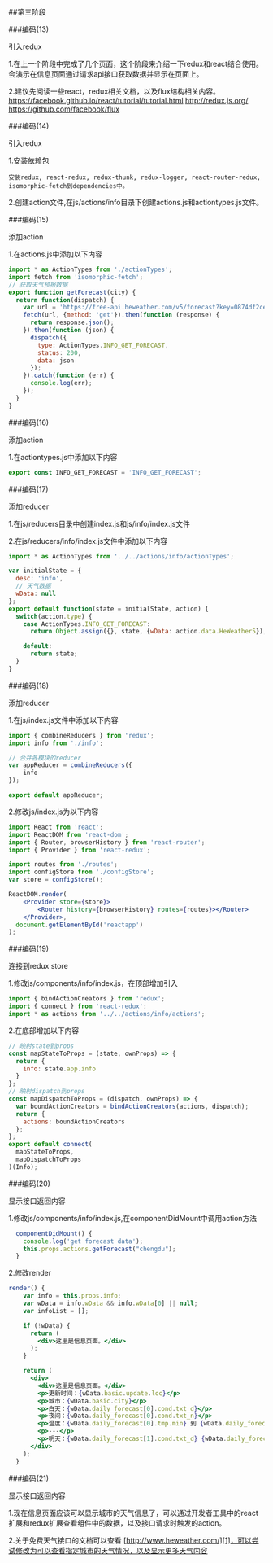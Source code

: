 ##第三阶段

###编码(13)

引入redux

1.在上一个阶段中完成了几个页面，这个阶段来介绍一下redux和react结合使用。会演示在信息页面通过请求api接口获取数据并显示在页面上。

2.建议先阅读一些react，redux相关文档，以及flux结构相关内容。
https://facebook.github.io/react/tutorial/tutorial.html
http://redux.js.org/
https://github.com/facebook/flux

###编码(14)

引入redux

1.安装依赖包
```
安装redux, react-redux, redux-thunk, redux-logger, react-router-redux, isomorphic-fetch到dependencies中。
```

2.创建action文件,在js/actions/info目录下创建actions.js和actiontypes.js文件。

###编码(15)

添加action

1.在actions.js中添加以下内容
```js
import * as ActionTypes from './actionTypes';
import fetch from 'isomorphic-fetch';
// 获取天气预报数据
export function getForecast(city) {
  return function(dispatch) {
    var url = 'https://free-api.heweather.com/v5/forecast?key=0874df2ce3104c3b99a282986da43c83&city='+city;
    fetch(url, {method: 'get'}).then(function (response) {
      return response.json();
    }).then(function (json) {
      dispatch({
        type: ActionTypes.INFO_GET_FORECAST,
        status: 200,
        data: json
      });
    }).catch(function (err) {
      console.log(err);
    });
  }
}
```

###编码(16)

添加action

1.在actiontypes.js中添加以下内容
```js
export const INFO_GET_FORECAST = 'INFO_GET_FORECAST';

```

###编码(17)

添加reducer

1.在js/reducers目录中创建index.js和js/info/index.js文件

2.在js/reducers/info/index.js文件中添加以下内容
```jsx
import * as ActionTypes from '../../actions/info/actionTypes';

var initialState = {
  desc: 'info',
  // 天气数据
  wData: null
};
export default function(state = initialState, action) {
  switch(action.type) {
    case ActionTypes.INFO_GET_FORECAST:
      return Object.assign({}, state, {wData: action.data.HeWeather5});

    default:
      return state;
  }
}
```

###编码(18)

添加reducer

1.在js/index.js文件中添加以下内容
```jsx
import { combineReducers } from 'redux';
import info from './info';

// 合并各模块的reducer
var appReducer = combineReducers({
    info
});

export default appReducer;
```

2.修改js/index.js为以下内容
```jsx
import React from 'react';
import ReactDOM from 'react-dom';
import { Router, browserHistory } from 'react-router';
import { Provider } from 'react-redux';

import routes from './routes';
import configStore from './configStore';
var store = configStore();

ReactDOM.render(
	<Provider store={store}>
		<Router history={browserHistory} routes={routes}></Router>
	</Provider>,
  document.getElementById('reactapp')
);
```

###编码(19)

连接到redux store

1.修改js/components/info/index.js，在顶部增加引入
```jsx
import { bindActionCreators } from 'redux';
import { connect } from 'react-redux';
import * as actions from '../../actions/info/actions';
```

2.在底部增加以下内容
```jsx
// 映射state到props
const mapStateToProps = (state, ownProps) => {
  return {
    info: state.app.info
  }
};
// 映射dispatch到props
const mapDispatchToProps = (dispatch, ownProps) => {
  var boundActionCreators = bindActionCreators(actions, dispatch);
  return {
    actions: boundActionCreators
  };
};
export default connect(
  mapStateToProps,
  mapDispatchToProps
)(Info);
```

###编码(20)

显示接口返回内容

1.修改js/components/info/index.js,在componentDidMount中调用action方法
```jsx
  componentDidMount() {
    console.log('get forecast data');
    this.props.actions.getForecast("chengdu");
  }
```

2.修改render
```jsx
render() {
    var info = this.props.info;
    var wData = info.wData && info.wData[0] || null;
    var infoList = [];

    if (!wData) {
      return (
        <div>这里是信息页面。</div>
      );
    }

    return (
      <div>
        <div>这里是信息页面。</div>
        <p>更新时间：{wData.basic.update.loc}</p>
        <p>城市：{wData.basic.city}</p>
        <p>白天：{wData.daily_forecast[0].cond.txt_d}</p>
        <p>夜间：{wData.daily_forecast[0].cond.txt_n}</p>
        <p>温度：{wData.daily_forecast[0].tmp.min} 到 {wData.daily_forecast[0].tmp.max} ℃</p>
        <p>---</p>
        <p>明天：{wData.daily_forecast[1].cond.txt_d} {wData.daily_forecast[1].tmp.min} 到 {wData.daily_forecast[1].tmp.max} ℃</p>
      </div>
    );
  }
```

###编码(21)

显示接口返回内容

1.现在信息页面应该可以显示城市的天气信息了，可以通过开发者工具中的react扩展和redux扩展查看组件中的数据，以及接口请求时触发的action。

2.关于免费天气接口的文档可以查看
[http://www.heweather.com/][1]，可以尝试修改为可以查看指定城市的天气情况，以及显示更多天气内容



[1]: http://www.heweather.com/
